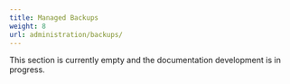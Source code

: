 ```yaml
---
title: Managed Backups
weight: 8
url: administration/backups/
---
```


This section is currently empty and the documentation development is in progress.